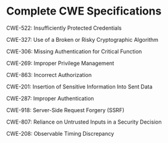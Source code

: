

# Complete CWE Specifications

CWE-522: Insufficiently Protected Credentials

CWE-327: Use of a Broken or Risky Cryptographic Algorithm

CWE-306: Missing Authentication for Critical Function

CWE-269: Improper Privilege Management

CWE-863: Incorrect Authorization

CWE-201: Insertion of Sensitive Information Into Sent Data

CWE-287: Improper Authentication

CWE-918: Server-Side Request Forgery (SSRF)

CWE-807: Reliance on Untrusted Inputs in a Security Decision

CWE-208: Observable Timing Discrepancy